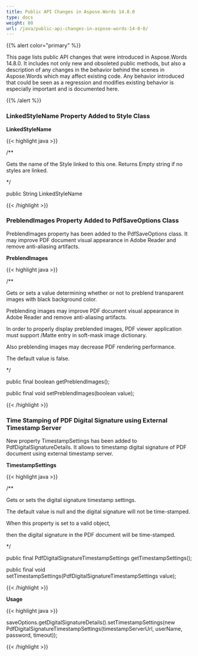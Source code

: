 ```yaml
---
title: Public API Changes in Aspose.Words 14.8.0
type: docs
weight: 80
url: /java/public-api-changes-in-aspose-words-14-8-0/
---
```


{{% alert color="primary" %}} 

This page lists public API changes that were introduced in Aspose.Words 14.8.0. It includes not only new and obsoleted public methods, but also a description of any changes in the behavior behind the scenes in Aspose.Words which may affect existing code. Any behavior introduced that could be seen as a regression and modifies existing behavior is especially important and is documented here.

{{% /alert %}} 
### **LinkedStyleName Property Added to Style Class**
**LinkedStyleName**

{{< highlight java >}}

 /** 

 Gets the name of the Style linked to this one. Returns Empty string if no styles are linked.

*/

public String LinkedStyleName

{{< /highlight >}}
### **PreblendImages Property Added to PdfSaveOptions Class**
PreblendImages property has been added to the PdfSaveOptions class. It may improve PDF document visual appearance in Adobe Reader and remove anti-aliasing artifacts.

**PreblendImages**

{{< highlight java >}}

 /** 

 Gets or sets a value determining whether or not to preblend transparent images with black background color.





 <p>Preblending images may improve PDF document visual appearance in Adobe Reader and remove anti-aliasing artifacts.</p>



 <p>In order to properly display preblended images, PDF viewer application must support /Matte entry in soft-mask image dictionary. 

 Also preblending images may decrease PDF rendering performance.</p>



 <p>The default value is <c>false</c>.</p>



*/

public final boolean getPreblendImages();

public final void setPreblendImages(boolean value);

{{< /highlight >}}
### **Time Stamping of PDF Digital Signature using External Timestamp Server**
New property TimestampSettings has been added to PdfDigitalSignatureDetails. It allows to timestamp digital signature of PDF document using external timestamp server.

**TimestampSettings**

{{< highlight java >}}

 /** 

 Gets or sets the digital signature timestamp settings.





 <p>The default value is null and the digital signature will not be time-stamped.

 When this property is set to a valid <see cref="PdfDigitalSignatureTimestampSettings"/> object,

 then the digital signature in the PDF document will be time-stamped.</p>



*/

public final PdfDigitalSignatureTimestampSettings getTimestampSettings();

public final void setTimestampSettings(PdfDigitalSignatureTimestampSettings value);

{{< /highlight >}}

**Usage**

{{< highlight java >}}

 saveOptions.getDigitalSignatureDetails().setTimestampSettings(new PdfDigitalSignatureTimestampSettings(timestampServerUrl, userName, password, timeout));

{{< /highlight >}}

